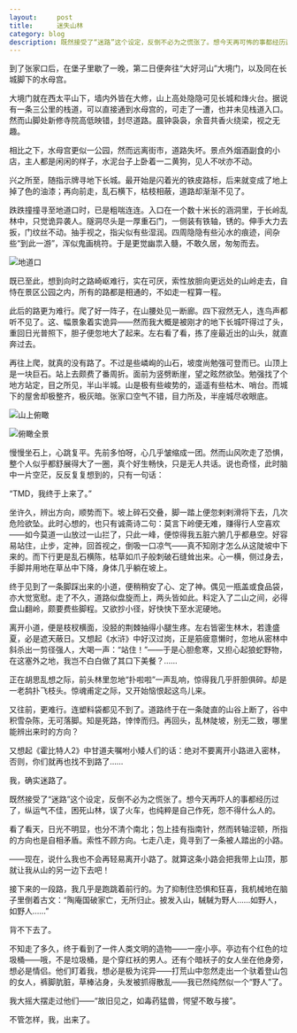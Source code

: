 ```yaml
---
layout:     post
title:      迷失山林  
category: blog
description: 既然接受了“迷路”这个设定，反倒不必为之慌张了。想今天再可怖的事都经历过了，纵运气不佳，困死山林，误了火车，也纯粹是自己作死，怨不得什么人的。
---
```

到了张家口后，在堡子里歇了一晚，第二日便奔往“大好河山”大境门，以及同在长城脚下的水母宫。




大境门就在西太平山下，墙内外皆在大修，山上高处隐隐可见长城和烽火台。据说有一条三公里的栈道，可以直接通到水母宫的，可走了一遭，也并未见栈道入口。然而山脚处新修寺院高低映错，封尽道路。晨钟袅袅，余音共香火绕梁，视之无趣。

 

相比之下，水母宫更似一公园，然而远离街市，道路失坏。景点外烟酒副食的小店，主人都是闲闲的样子，水泥台子上卧着一二黄狗，见人不吠亦不动。




兴之所至，随指示牌寻地下长城。最开始是闪着光的铁皮路标，后来就变成了地上掉了色的油漆；再向前走，乱石横下，枯枝相蔽，道路却渐渐不见了。

 

跌跌撞撞寻至地道口时，已是粗喘连连。入口在一个数十米长的涵洞里，于长岭乱林中，只觉诡异袭人。隧洞尽头是一厚重石门，一侧装有铁轴，锈的。伸手大力去扳，门纹丝不动。抽手视之，指尖似有些湿润。四周隐隐有些沁水的痕迹，间杂些“到此一游”，浑似鬼画桃符。于是更觉幽祟入髓，不敢久居，匆匆而去。

![地道口](http://imglf.nosdn.127.net/img/UlJvNXBPT29FZGE5N1NiaDEvV1p4OHhpRVF6SG5xbE1zYTlhZ253TnNUaVNZZm5MT2tnSFBBPT0.jpg?imageView&thumbnail=1680x0&quality=96&stripmeta=0&type=jpg)

既已至此，想到向时之路崎岖难行，实在可厌，索性放胆向更远处的山岭走去，自恃在景区公园之内，所有的路都是相通的，不如走一程算一程。




此后的路更为难行。爬了好一阵子，在山腰处见一断廊。四下寂然无人，连鸟声都听不见了。这、幅景象着实诡异——然而我大概是被刚才的地下长城吓得过了头，重回日光普照下，胆子便忽地大了起来。左右看了看，拣了座最近出的山头，就直奔过去。




再往上爬，就真的没有路了。不过是些嶙峋的山石，坡度尚勉强可登而已。山顶上是一块巨石。站上去颇费了番周折。面前为竖劈断崖，望之眩然欲坠。勉强找了个地方站定，目之所见，半山半城。山是极有些峻势的，遥遥有些枯木、哨台。而城下的屋舍却极整齐，极灰暗。张家口空气不错，目力所及，半座城尽收眼底。

![山上俯瞰](http://imglf2.nosdn.127.net/img/UlJvNXBPT29FZGE5N1NiaDEvV1p4ejdnK3NqaFlqbEdGRW5Qcm5EeEE2TzJ0aDdkTG9QN1ZBPT0.jpg?imageView&thumbnail=1680x0&quality=96&stripmeta=0&type=jpg)

![俯瞰全景](http://imglf0.nosdn.127.net/img/UlJvNXBPT29FZGE5N1NiaDEvV1p4OVhoQU5raDFBeHdSWEJnMk5HTGkxZ1owd25KYzltc1dnPT0.png?imageView&thumbnail=1680x0&quality=96&stripmeta=0&type=jpg)

慢慢坐石上，心跳复平。先前多怕呀，心几乎皱缩成一团。然而山风吹走了恐惧，整个人似乎都舒展得大了一圈，真个好生畅快，只是无人共话。说也奇怪，此时脑中一片空茫，反反复复想到的，只有一句话：




“TMD，我终于上来了。”

 

坐许久，辨出方向，顺势而下。坡上碎石交叠，脚一踏上便忽剌剌滑将下去，几次危险欲坠。此时心想的，也只有诚斋诗二句：莫言下岭便无难，赚得行人空喜欢——如今莫道一山放过一山拦了，只此一峰，便惊得我五脏六腑几乎都悬空。好容易站住，止步，定神，回首视之，倒吸一口凉气——真不知刚才怎么从这陡坡中下来的。而下行更是乱石横陈，枯草如爪子般刺破石缝耸出来。心一横，侧过身去，手脚并用地在草丛中下降，身体几乎躺在坡上。

 

终于见到了一条脚踩出来的小道，便稍稍安了心、定了神。偶见一瓶盖或食品袋，亦大觉宽慰。走了不久，道路似盘旋而上，两头皆如此。料定入了二山之间，必得盘山翻岭，颇要费些脚程。又欲抄小径，好快快下至水泥硬地。

 

离开小道，便是枝杈横面，没胫的荆棘抽得小腿生疼。左右皆密生林木，若逢盛夏，必是遮天蔽日。又想起《水浒》中好汉过岗，正是筋疲意懒时，忽地从密林中斜杀出一剪径强人，大喝一声：“站住！”——于是心胆愈寒，又担心起狼蛇野物，在这塞外之地，我岂不白白做了其口下美餐？……




正在胡思乱想之际，前头林里忽地“扑啦啦”一声乱响，惊得我几乎肝胆俱碎。却是一老鸹扑飞枝头。惊魂甫定之际，又开始恼恨起这鸟儿来。

 

又往前，更难行。连塑料袋都见不到了。道路终于在一条陡直的山谷上断了，谷中积雪杂陈，无可落脚。知是死路，悻悻而归。再回头，乱林陡坡，别无二致，哪里能辨出来时的方向？




又想起《霍比特人2》中甘道夫嘱咐小矮人们的话：绝对不要离开小路进入密林，否则，你们就再也找不到路了……




我，确实迷路了。




既然接受了“迷路”这个设定，反倒不必为之慌张了。想今天再吓人的事都经历过了，纵运气不佳，困死山林，误了火车，也纯粹是自己作死，怨不得什么人的。




看了看天，日光不明显，也分不清个南北；包上挂有指南针，然而转轴涩顿，所指的方向也是自相矛盾。索性不顾方向。七走八走，竟寻到了一条被人踏出的小路。

 

——现在，说什么我也不会再轻易离开小路了。就算这条小路会把我带上山顶，那就让我从山的另一边下去吧！

 

接下来的一段路，我几乎是跑跳着前行的。为了抑制住恐惧和狂喜，我机械地在脑子里倒着古文：“陶庵国破家亡，无所归止。披发入山，駴駴为野人……如野人，如野人……”




背不下去了。

 

不知走了多久，终于看到了一件人类文明的造物——一座小亭。亭边有个红色的垃圾桶——哦，不是垃圾桶，是个穿红袄的男人。还有个暗袄子的女人坐在他身旁，想必是情侣。他们盯着我，想必是极为诧异——打荒山中忽然走出一个驮着登山包的女人，裤脚肮脏，草棒沾身，头发被抓得散乱——我已然纯然似一个“野人”了。




我大摇大摆走过他们——“故旧见之，如毒药猛兽，愕望不敢与接”。

 

不管怎样，我，出来了。

